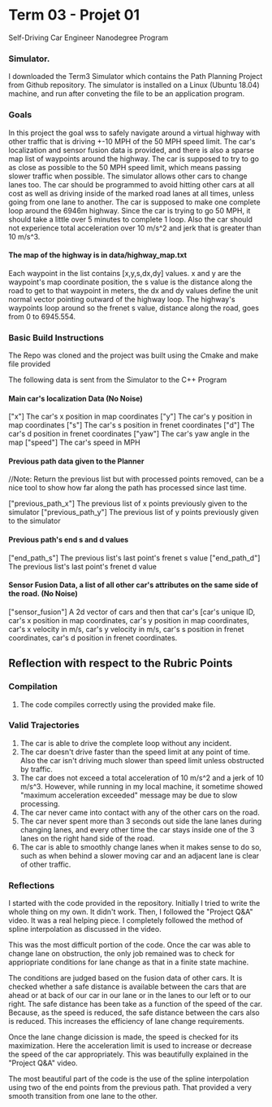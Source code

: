 # Term 03 - Projet 01
Self-Driving Car Engineer Nanodegree Program
   
### Simulator.

I downloaded the Term3 Simulator which contains the Path Planning Project from Github repository.
The simulator is installed on a Linux (Ubuntu 18.04) machine, and run after conveting the file to be an application program.

### Goals

In this project the goal wss to safely navigate around a virtual highway with other traffic that is driving +-10 MPH of the 50 MPH speed limit. The car's localization and sensor fusion data is provided, and there is also a sparse map list of waypoints around the highway. The car is supposed to try to go as close as possible to the 50 MPH speed limit, which means passing slower traffic when possible. The simulator allows other cars to change lanes too. The car should be programmed to avoid hitting other cars at all cost as well as driving inside of the marked road lanes at all times, unless going from one lane to another. The car is supposed to make one complete loop around the 6946m highway. Since the car is trying to go 50 MPH, it should take a little over 5 minutes to complete 1 loop. Also the car should not experience total acceleration over 10 m/s^2 and jerk that is greater than 10 m/s^3.

#### The map of the highway is in data/highway_map.txt

Each waypoint in the list contains  [x,y,s,dx,dy] values. x and y are the waypoint's map coordinate position, the s value is the distance along the road to get to that waypoint in meters, the dx and dy values define the unit normal vector pointing outward of the highway loop. The highway's waypoints loop around so the frenet s value, distance along the road, goes from 0 to 6945.554.

### Basic Build Instructions

The Repo was cloned and the project was built using the Cmake and make file provided 

The following data is sent from the Simulator to the C++ Program

#### Main car's localization Data (No Noise)

["x"] The car's x position in map coordinates
["y"] The car's y position in map coordinates
["s"] The car's s position in frenet coordinates
["d"] The car's d position in frenet coordinates
["yaw"] The car's yaw angle in the map
["speed"] The car's speed in MPH

#### Previous path data given to the Planner

//Note: Return the previous list but with processed points removed, can be a nice tool to show how far along
the path has processed since last time. 

["previous_path_x"] The previous list of x points previously given to the simulator
["previous_path_y"] The previous list of y points previously given to the simulator

#### Previous path's end s and d values 

["end_path_s"] The previous list's last point's frenet s value
["end_path_d"] The previous list's last point's frenet d value

#### Sensor Fusion Data, a list of all other car's attributes on the same side of the road. (No Noise)

["sensor_fusion"] A 2d vector of cars and then that car's [car's unique ID, car's x position in map coordinates, car's y position in map coordinates, car's x velocity in m/s, car's y velocity in m/s, car's s position in frenet coordinates, car's d position in frenet coordinates. 

## Reflection with respect to the Rubric Points

### Compilation

1. The code compiles correctly using the provided make file.

### Valid Trajectories

1. The car is able to drive the complete loop without any incident.
2. The car doesn't drive faster than the speed limit at any point of time. Also the car isn't driving much slower than speed limit unless obstructed by traffic.
3. The car does not exceed a total acceleration of 10 m/s^2 and a jerk of 10 m/s^3. However, while running in my local machine, it sometime showed "maximum acceleration exceeded" message may be due to slow processing.
4. The car never came into contact with any of the other cars on the road.
5. The car never spent more than 3 seconds out side the lane lanes during changing lanes, and every other time the car stays inside one of the 3 lanes on the right hand side of the road.
6. The car is able to smoothly change lanes when it makes sense to do so, such as when behind a slower moving car and an adjacent lane is clear of other traffic.

### Reflections

I started with the code provided in the repository. Initially I tried to write the whole thing on my own. It didn't work. Then, I followed the "Project Q&A" video. It was a real helping piece. I completely followed the method of spline interpolation as discussed in the video.

This was the most difficult portion of the code. Once the car was able to change lane on obstruction, the only job remained was to check for appriopriate conditions for lane change as that in a finite state machine.

The conditions are judged based on the fusion data of other cars. It is checked whether a safe distance is available between the cars that are ahead or at back of our car in our lane or in the lanes to our left or to our right. The safe distance has been take as a function of the speed of the car. Because, as the speed is reduced, the safe distance between the cars also is reduced. This increases the efficiency of lane change requirements.

Once the lane change dicission is made, the speed is checked for its maximization. Here the acceleration limit is used to increase or decrease the speed of the car appropriately. This was beautifully explained in the "Project Q&A" video.

The most beautiful part of the code is the use of the spline interpolation using two of the end points from the previous path. That provided a very smooth transition from one lane to the other.
